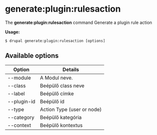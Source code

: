 # generate:plugin:rulesaction
The **generate:plugin:rulesaction** command Generate a plugin rule action

**Usage:**
```
$ drupal generate:plugin:rulesaction [options] 
```

## Available options
Option | Details
-------|-------------
--module | A Modul neve.
--class | Beépülő class neve
--label | Beépülő címke
--plugin-id | Beépülő id
--type | Action Type (user or node)
--category | Beépülő kategória
--context | Beépülő kontextus
